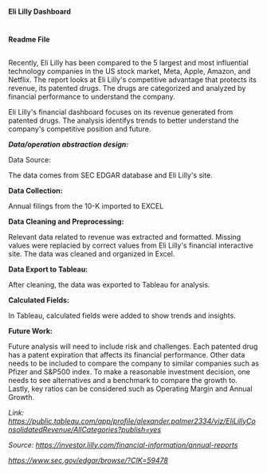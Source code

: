 **Eli Lilly Dashboard**
#
**Readme File**
##


Recently, Eli Lilly has been compared to the 5 largest and most influential technology companies in the US stock market, Meta, Apple, Amazon, and Netflix. The report looks at Eli Lilly's competitive advantage that protects its revenue, its patented drugs. The drugs are categorized and analyzed by financial performance to understand the company.


Eli Lilly's financial dashboard focuses on its revenue generated from patented drugs. The analysis identifys trends to better understand the company's competitive position and future.

***Data/operation abstraction design:***


Data Source: 

The data comes from SEC EDGAR database and Eli Lilly's site.
    
**Data Collection:** 

Annual filings from the 10-K imported to EXCEL 
    
**Data Cleaning and Preprocessing:** 
  
  Relevant data related to revenue was extracted and formatted. Missing values were  replacied by correct values from Eli Lilly's financial interactive site. The data was cleaned   and organized in Excel.
  
**Data Export to Tableau:**

  After cleaning, the data was exported to Tableau for analysis.
  
**Calculated Fields:** 
  
  In Tableau, calculated fields were added to show trends and insights.

**Future Work:**

Future analysis will need to include risk and challenges. Each patented drug has a patent expiration that affects its financial performance. Other data needs to be included to compare the company to similar companies such as Pfizer and S&P500 index. To make a reasonable investment decision, one needs to see alternatives and a benchmark to compare the growth to. Lastly, key ratios can be considered such as Operating Margin and Annual Growth.

*Link: 
https://public.tableau.com/app/profile/alexander.palmer2334/viz/EliLillyConsolidatedRevenue/AllCategories?publish=yes*

*Source:
https://investor.lilly.com/financial-information/annual-reports*

*https://www.sec.gov/edgar/browse/?CIK=59478*
